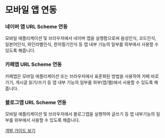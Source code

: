 # 모바일 앱 연동

<html lang="ko">
<head>
    <title>NAVER Developers - 모바일 앱 연동 소개</title>
</head>
<body>
<div class="con">
    <div class="cont_intro mobile mobile1">
        <h3 class="h_sub">네이버 앱 URL Scheme 연동</h3>
        <p class="p_desc">모바일 애플리케이션 및 브라우저에서 네이버 앱을 실행함으로써 음성인식, 코드인식, 일본어인식, 와인라벨인식, 한자필기인식 등 앱 내부 기능의 일부를 외부에서 사용할 수 있도록 해줍니다.</p>
    </div>
    <div class="cont_intro mobile mobile2">
        <h3 class="h_sub">카페앱 URL Scheme 연동</h3>
        <p class="p_desc">카페앱은 모바일 애플리케이션 또는 브라우저에서 표준화된 방법을 사용하여 카페 바로가기, 게시글 읽기/쓰기 등 앱 내부 기능의 일부를 외부(앱/웹)에서 사용할 수 있도록 해줍니다.</p>
    </div>
    <div class="cont_intro mobile mobile3">
        <h3 class="h_sub">블로그앱 URL Scheme 연동</h3>
        <p class="p_desc">모바일 애플리케이션 및 브라우저에서 블로그앱을 실행하여 글쓰기 등 앱 내부기능의 일부를 외부에서 사용할 수 있도록 해줍니다.</p>
    </div>
    <div class="buttons buttons_center">
        <a class="btn_b_hi" href="https://developers.naver.com/docs/utils/mobileapp/">개발 가이드 보기</a>
    </div>
</div>
</body>
</html>
